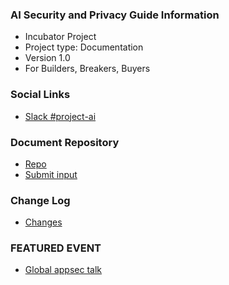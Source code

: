 ### AI Security and Privacy Guide Information
* Incubator Project
* Project type: Documentation
* Version 1.0
* For Builders, Breakers, Buyers

### Social Links
* [Slack #project-ai](https://owasp.slack.com/archives/C04FV0D1GES)

### Document Repository
* [Repo](https://github.com/OWASP/www-project-ai-security-and-privacy-guide/)
* [Submit input](https://github.com/OWASP/www-project-ai-security-and-privacy-guide/issues)

### Change Log
* [Changes](https://github.com/OWASP/www-project-ai-security-and-privacy-guide/commits/)

### FEATURED EVENT
* [Global appsec talk](https://sched.co/1F9DT)

